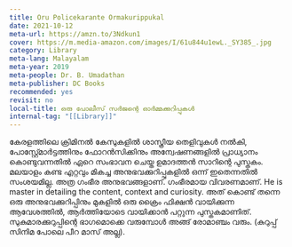 ```yaml
---
title: Oru Policekarante Ormakurippukal
date: 2021-10-12
meta-url: https://amzn.to/3Ndkun1
cover: https://m.media-amazon.com/images/I/61u844u1ewL._SY385_.jpg
category: Library
meta-lang: Malayalam
meta-year: 2019
meta-people: Dr. B. Umadathan
meta-publisher: DC Books
recommended: yes
revisit: no
local-title: ഒരു പോലീസ് സർജന്റെ ഓർമ്മക്കുറിപ്പുകൾ
internal-tag: "[[Library]]"
---
```


കേരളത്തിലെ ക്രിമിനൽ കേസുകളിൽ  ശാസ്ത്രീയ തെളിവുകൾ നൽകി, പോസ്റ്റ്മോർട്ടത്തിനും ഫോറൻസിക്കിനും അന്വേഷണങ്ങളിൽ പ്രാധ്യാനം കൊണ്ടുവന്നതിൽ ഏറെ സംഭാവന ചെയ്ത ഉമാദത്തൻ സാറിന്റെ പുസ്തകം. മലയാളം കണ്ട എറ്റവും മികച്ച അനുഭവക്കുറിപ്പുകളിൽ ഒന്ന് ഇതെന്നതിൽ സംശയമില്ല. അത്ര ഗംഭീര അനുഭവങ്ങളാണ്. ഗംഭീരമായ വിവരണമാണ്. He is master in detailing the content, context and curiosity. അത് കൊണ്ട് തന്നെ ഒരു അനുഭവക്കുറിപ്പിനും മുകളിൽ ഒരു ക്രൈം ഫിക്ഷൻ വായിക്കുന്ന ആവേശത്തിൽ, ആർത്തിയോടെ വായിക്കാൻ പറ്റുന്ന പുസ്തകമാണിത്. സുകുമാരക്കുറുപ്പിന്റെ ഭാഗമൊക്കെ വരുമ്പോൾ അങ്ങ് രോമാഞ്ചം വരും. (കുറുപ്പ് സിനിമ പോലെ പീറ മാസ് അല്ല). 
